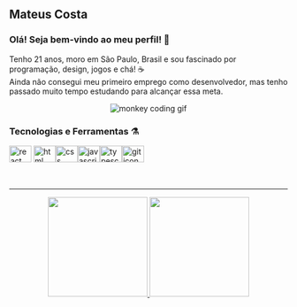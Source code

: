 ## Mateus Costa

### Olá! Seja bem-vindo ao meu perfil! 👋

Tenho 21 anos, moro em São Paulo, Brasil e sou fascinado por programação, design, jogos e chá! ☕<br> 
Ainda não consegui meu primeiro emprego como desenvolvedor, mas tenho passado muito tempo estudando para alcançar essa meta.<br>
<p align="center">
<img src="https://c.tenor.com/41I-iMyClCgAAAAd/programmer-programming.gif" alt="monkey coding gif">
</p>

### Tecnologias e Ferramentas ⚗️
<div>
<img src="https://cdn.jsdelivr.net/gh/devicons/devicon/icons/react/react-original.svg" height='30' width='40' alt="react icon"> <img src="https://cdn.jsdelivr.net/gh/devicons/devicon/icons/html5/html5-original.svg" height='30' width='40' alt="html icon"><img src="https://cdn.jsdelivr.net/gh/devicons/devicon/icons/css3/css3-original.svg" height='30' width='40' alt="css icon"><img src="https://cdn.jsdelivr.net/gh/devicons/devicon/icons/javascript/javascript-original.svg" height='30' width='40' alt="javascript icon"><img src="https://cdn.jsdelivr.net/gh/devicons/devicon/icons/typescript/typescript-original.svg" height='30' width='40' alt="typescript icon"><img src="https://cdn.jsdelivr.net/gh/devicons/devicon/icons/git/git-original.svg" height='30' width='40' alt="git icon">
 </div>
 
<br><hr>

<p align="center">
<a href="https://github.com/clmateus">
  <img height="180em" src="https://github-readme-stats-eight-theta.vercel.app/api?username=clmateus&show_icons=true&theme=react&include_all_commits=true&count_private=true"/>
  <img height="180em" src="https://github-readme-stats-eight-theta.vercel.app/api/top-langs/?username=clmateus&layout=compact&langs_count=8&theme=react"/>
</a>
</p>
